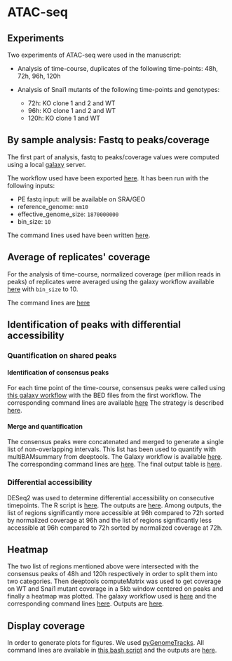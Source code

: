 # ATAC-seq

## Experiments

Two experiments of ATAC-seq were used in the manuscript:

- Analysis of time-course, duplicates of the following time-points: 48h, 72h, 96h, 120h

- Analysis of Snai1 mutants of the following time-points and genotypes:

    - 72h: KO clone 1 and 2 and WT
    - 96h: KO clone 1 and 2 and WT
    - 120h: KO clone 1 and WT

## By sample analysis: Fastq to peaks/coverage

The first part of analysis, fastq to peaks/coverage values were computed using a local [galaxy](https://doi.org/10.1093/nar/gkac247) server.

The workflow used have been exported [here](./ATACseq.ga). It has been run with the following inputs:

- PE fastq input: will be available on SRA/GEO
- reference_genome: `mm10`
- effective_genome_size: `1870000000`
- bin_size: `10`

The command lines used have been written [here](./ATACseq_CL.sh).


## Average of replicates' coverage

For the analysis of time-course, normalized coverage (per million reads in peaks) of replicates were averaged using the galaxy workflow available [here](../RNAseq/Galaxy-Workflow-Average_Bigwig_between_replicates.ga) with `bin_size` to 10.

The command lines are [here](./average_Bigwig_CL.sh)

## Identification of peaks with differential accessibility

### Quantification on shared peaks

#### Identification of consensus peaks

For each time point of the time-course, consensus peaks were called using [this galaxy workflow](./Get_Confident_Peaks_From_ATAC_or_CUTandRUN_duplicates.ga) with the BED files from the first workflow. The corresponding command lines are available [here](./Consensus_CL.sh) The strategy is described [here](https://github.com/iwc-workflows/consensus-peaks/blob/v0.1/README.md).

#### Merge and quantification

The consensus peaks were concatenated and merged to generate a single list of non-overlapping intervals. This list has been used to quantify with multiBAMsummary from deeptools. The Galaxy workflow is available [here](./ATAC_correlation_Time_Course.ga). The corresponding command lines are [here](./ATAC_correlation_CL.sh). The final output table is [here](./counts_on_peaks.txt.gz).

### Differential accessibility

DESeq2 was used to determine differential accessibility on consecutive timepoints. The R script is [here](./DESeq2_ATAC.R). The outputs are [here](./DESeq2_pairwise/). Among outputs, the list of regions significantly more accessible at 96h compared to 72h sorted by normalized coverage at 96h and the list of regions significantly less accessible at 96h compared to 72h sorted by normalized coverage at 72h.

## Heatmap

The two list of regions mentioned above were intersected with the consensus peaks of 48h and 120h respectively in order to split them into two categories. Then deeptools computeMatrix was used to get coverage on WT and Snai1 mutant coverage in a 5kb window centered on peaks and finally a heatmap was plotted.
The galaxy workflow used is [here](./Compute_heatmap.ga) and the corresponding command lines [here](./heatmap_CL.sh). Outputs are [here](../output.files/ATACseq/).

## Display coverage

In order to generate plots for figures. We used [pyGenomeTracks](https://github.com/deeptools/pyGenomeTracks). All command lines are available in [this bash script](./pgt.sh) and the outputs are [here](../output.files/ATACseq/pgt_outputs/).
